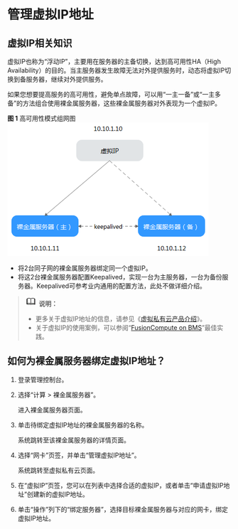 # 管理虚拟IP地址<a name="bms_01_0067"></a>

## 虚拟IP相关知识<a name="section332010115514"></a>

虚拟IP也称为“浮动IP”，主要用在服务器的主备切换，达到高可用性HA（High Availability）的目的。当主服务器发生故障无法对外提供服务时，动态将虚拟IP切换到备服务器，继续对外提供服务。

如果您想要提高服务的高可用性，避免单点故障，可以用“一主一备”或“一主多备”的方法组合使用裸金属服务器，这些裸金属服务器对外表现为一个虚拟IP。

**图 1**  高可用性模式组网图<a name="fig1098413311505"></a>  
![](figures/高可用性模式组网图.png "高可用性模式组网图")

-   将2台同子网的裸金属服务器绑定同一个虚拟IP。
-   将这2台裸金属服务器配置Keepalived，实现一台为主服务器，一台为备份服务器。Keepalived可参考业内通用的配置方法，此处不做详细介绍。

>![](public_sys-resources/icon-note.gif) **说明：**   
>-   更多关于虚拟IP地址的信息，请参见《[虚拟私有云产品介绍](https://support.huaweicloud.com/productdesc-vpc/zh-cn_topic_0063768499.html)》。  
>-   关于虚拟IP的使用案例，可以参阅“[FusionCompute on BMS](https://support.huaweicloud.com/bestpractice-bms/zh-cn_topic_0161723702.html)”最佳实践。  

## 如何为裸金属服务器绑定虚拟IP地址？<a name="section771110294238"></a>

1.  登录管理控制台。
2.  选择“计算 \> 裸金属服务器”。

    进入裸金属服务器页面。

3.  单击待绑定虚拟IP地址的裸金属服务器的名称。

    系统跳转至该裸金属服务器的详情页面。

4.  选择“网卡”页签，并单击“管理虚拟IP地址”。

    系统跳转至虚拟私有云页面。

5.  在“虚拟IP”页签，您可以在列表中选择合适的虚拟IP，或者单击“申请虚拟IP地址”创建新的虚拟IP地址。
6.  单击“操作”列下的“绑定服务器”，选择目标裸金属服务器与对应的网卡，绑定虚拟IP地址。

